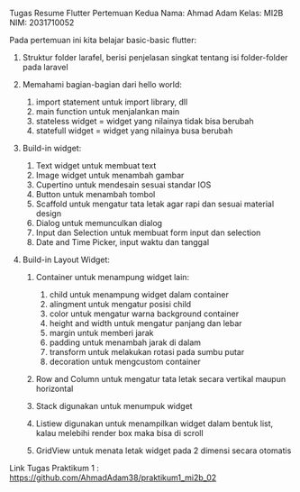 Tugas Resume Flutter Pertemuan Kedua
Nama: Ahmad Adam
Kelas: MI2B
NIM: 2031710052

Pada pertemuan ini kita belajar basic-basic flutter:
1. Struktur folder larafel, berisi penjelasan singkat tentang isi folder-folder pada laravel

2. Memahami bagian-bagian dari hello world: 

    1. import statement untuk import library, dll
    2. main function untuk menjalankan main
    3. stateless widget = widget yang nilainya tidak bisa berubah
    4. statefull widget = widget yang nilainya busa berubah

3. Build-in widget:
    1. Text widget untuk membuat text
    2. Image widget untuk menambah gambar
    3. Cupertino untuk mendesain sesuai standar IOS
    4. Button untuk menambah tombol
    5. Scaffold untuk mengatur tata letak agar rapi dan sesuai material design
    6. Dialog untuk memunculkan dialog
    7. Input dan Selection untuk membuat form input dan selection
    8. Date and Time Picker, input waktu dan tanggal

4. Build-in Layout Widget:
    1. Container untuk menampung widget lain:
        1. child untuk menampung widget dalam container        
        2. alingment untuk mengatur posisi child
        3. color untuk mengatur warna background container
        4. height and width untuk mengatur panjang dan lebar
        5. margin untuk memberi jarak
        6. padding untuk menambah jarak di dalam
        7. transform untuk melakukan rotasi pada sumbu putar
        8. decoration untuk mengcustom container 

    2. Row and Column untuk mengatur tata letak secara vertikal maupun horizontal

    3. Stack digunakan untuk menumpuk widget

    4. Listiew digunakan untuk menampilkan widget dalam bentuk list, kalau melebihi render box maka bisa di scroll

    5. GridView untuk menata letak widget pada 2 dimensi secara otomatis

Link Tugas Praktikum 1 : https://github.com/AhmadAdam38/praktikum1_mi2b_02


